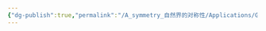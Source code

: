 ```yaml
---
{"dg-publish":true,"permalink":"/A_symmetry_自然界的对称性/Applications/General Relativity/","created":"2025-03-12T22:28:08.600+08:00"}
---
```


